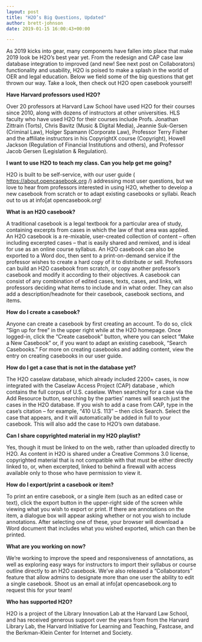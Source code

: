 ```yaml
---
layout: post
title: "H2O’s Big Questions, Updated"
author: brett-johnson
date: 2019-01-15 16:00:43+00:00

---
```


As 2019 kicks into gear, many components have fallen into place that make 2019 look be H2O’s best year yet. From the redesign and CAP case law database integration to improved (and new! See next post on Collaborators) functionality and usability, H2O is poised to make a splash in the world of OER and legal education. Below we field some of the big questions that get thrown our way. Take a look, then check out H2O open casebook yourself!

**Have Harvard professors used H2O?**

Over 20 professors at Harvard Law School have used H2O for their courses since 2010, along with dozens of instructors at other universities. HLS faculty who have used H2O for their courses include Profs. Jonathan Zittrain (Torts), Chris Bavitz (Music & Digital Media), Jeannie Suk-Gersen (Criminal Law), Holger Spamann (Corporate Law), Professor Terry Fisher and the affiliate instructors in his CopyrightX course (Copyright), Howell Jackson (Regulation of Financial Institutions and others), and Professor Jacob Gersen (Legislation & Regulation).

**I want to use H2O to teach my class. Can you help get me going?**

H2O is built to be self-service, with our user guide ( https://about.opencasebook.org /) addressing most user questions, but we love to hear from professors interested in using H2O, whether to develop a new casebook from scratch or to adapt existing casebooks or syllabi. Reach out to us at info[at opencasebook.org!

**What is an H2O casebook?**

A traditional casebook is a legal textbook for a particular area of study, containing excerpts from cases in which the law of that area was applied. An H2O casebook is a re-mixable, user-created collection of content – often including excerpted cases – that is easily shared and remixed, and is ideal for use as an online course syllabus. An H2O casebook can also be exported to a Word doc, then sent to a print-on-demand service if the professor wishes to create a hard copy of it to distribute or sell.
Professors can build an H2O casebook from scratch, or copy another professor’s casebook and modify it according to their objectives. A casebook can consist of any combination of edited cases, texts, cases, and links, wit professors deciding what items to include and in what order. They can also add a description/headnote for their casebook, casebook sections, and items.

**How do I create a casebook?**

Anyone can create a casebook by first creating an account. To do so, click “Sign up for free” in the upper right while at the H2O homepage. Once logged-in, click the “Create casebook” button, where you can select “Make a New Casebook” or, if you want to adapt an existing casebook, “Search Casebooks.” For more on creating casebooks and adding content, view the entry on creating casebooks in our user guide.

**How do I get a case that is not in the database yet?**

The H2O caselaw database, which already included 2200+ cases, is now integrated with the Caselaw Access Project (CAP) database , which contains the full corpus of U.S. caselaw.
When searching for a case via the Add Resource button, searching by the parties’ names will search just the cases in the H2O database. If you wish to add a case from CAP, type in the case’s citation – for example, “410 U.S. 113” – then click Search. Select the case that appears, and it will automatically be added in full to your casebook. This will also add the case to H2O’s own database.

**Can I share copyrighted material in my H2O playlist?**

Yes, though it must be linked to on the web, rather than uploaded directly to H2O. As content in H2O is shared under a Creative Commons 3.0 license, copyrighted material that is not compatible with that must be either directly linked to, or, when excerpted, linked to behind a firewall with access available only to those who have permission to view it.

**How do I export/print a casebook or item?**

To print an entire casebook, or a single item (such as an edited case or text), click the export button in the upper-right side of the screen while viewing what you wish to export or print. If there are annotations on the item, a dialogue box will appear asking whether or not you wish to include annotations. After selecting one of these, your browser will download a Word document that includes what you wished exported, which can then be printed.

**What are you working on now?**

We’re working to improve the speed and responsiveness of annotations, as well as exploring easy ways for instructors to import their syllabus or course outline directly to an H2O casebook.
We’ve also released a “Collaborators” feature that allow admins to designate more than one user the ability to edit a single casebook. Shoot us an email at info[at opencasebook.org to request this for your team!

**Who has supported H2O?**

H2O is a project of the Library Innovation Lab at the Harvard Law School, and has received generous support over the years from from the Harvard Library Lab, the Harvard Initiative for Learning and Teaching, Fastcase, and the Berkman-Klein Center for Internet and Society.
